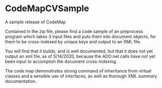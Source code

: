 # CodeMapCVSample
A sample release of CodeMap

Contained in the zip file, please find a code sample of an preprocess program which takes 3 input files and puts them into document objects, for them to be cross-indexed by unique keys and output to an XML file.

You will find that it builds, and is well documented, but that it does not yet output an xml file, as of 5/14/2020, because the ADO.net calls have not yet been input to accomplish the document cross-indexing.

The code map demonstrates strong command of inheritance from virtual classes and a sensible use of interfaces, as well as thorough XML summary documentation.
